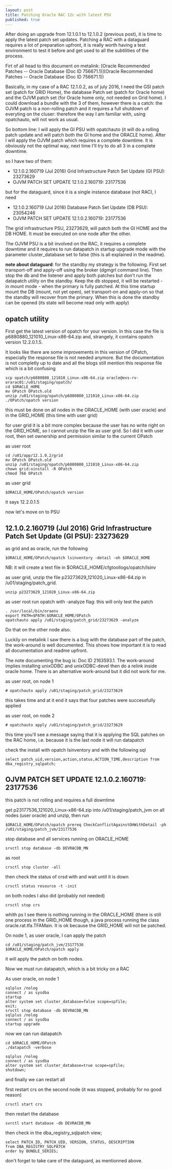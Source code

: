 ```yaml
---
layout: post
title: Patching Oracle RAC 12c with latest PSU
published: true
---
```


After doing an upgrade from 12.1.0.1 to 12.1.0.2 (previous post), it is time to apply the latest patch set updates. Patching a RAC with a dataguard requires a lot of preparation upfront, it is really worth having a test environment to test it before and get used to all the subtilities of the process.
<!--more-->

Firt of all head to this document on metalink: [Oracle Recommended Patches -- Oracle Database (Doc ID 756671.1)](Oracle Recommended Patches -- Oracle Database (Doc ID 756671.1))

Basically, in my case of a RAC 12.1.0.2, as of july 2016, I need the GSI patch set (patch for GRID Home), the database Patch set (patch for Oracle home) and the OJVM patch set (for Oracle home only, not needed on Grid home). I could download a bundle with the 3 of them, however there is a catch: the OJVM patch is a non-rolling patch and it requires a full shutdown of everyting on the cluser: therefore the way I am familiar with, using opatchauto, will not work as usual.

So bottom line: I will apply the GI PSU with opatchauto (it will do a rolling patch update and will patch both the GI home and the ORACLE home). After I will apply the OJVM patch which requires a complete downtime. It is obviously not the optimal way, next time I'll try to do all 3 in a complete downtime.

so I have two of them:

- 12.1.0.2.160719 (Jul 2016) Grid Infrastructure Patch Set Update (GI PSU): 23273629
- OJVM PATCH SET UPDATE 12.1.0.2.160719: 23177536

but for the dataguard, since it is a single instance database (not RAC), I need 
- 12.1.0.2.160719 (Jul 2016) Database Patch Set Update (DB PSU): 23054246
- OJVM PATCH SET UPDATE 12.1.0.2.160719: 23177536

The grid infrastructure PSU, 23273629, will patch both the GI HOME and the DB HOME. It must be executed on one node after the other.

The OJVM PSU is a bit involved on the RAC, it requires a complete downtime and it requires to run datapatch in startup upgrade mode with the parameter cluster_database set to false (this is all explained in the readme).

**note about dataguard**: for the standby my strategy is the following. First set transport-off and apply-off using the broker (dgmgrl command line). Then stop the db and the listener and apply both patches but don't run the datapatch utility on the standby. Keep the db stopped, it will be restarted - in mount mode - when the primary is fully patched. At this time startup mount the DB (mount, not yet open), set transport-on and apply-on so that the standby will recover from the primary. When this is done the standby can be opened (its state will become read only with apply)


## opatch utility

First get the latest version of opatch for your version. In this case the file is p6880880_121010_Linux-x86-64.zip and, strangely, it contains opatch version 12.2.0.1.5. 

It looks like there are some improvements in this version of OPatch, especially the response file is not needed anymore. But the  documentation is not completly up to date and all the blogs still mention this response file which is a bit confusing

```
scp opatch/p6880880_121010_Linux-x86-64.zip oracle@evs-rv-orarac01:/u01/staging/opatch/
cd $ORACLE_HOME
mv OPatch OPatch.old
unzip /u01/staging/opatch/p6880880_121010_Linux-x86-64.zip
./OPatch/opatch version
```

this must be done on all nodes in the ORACLE_HOME (with user oracle) and in the GRID_HOME (this time with user grid)

for user grid it is a bit more complex because the user has no write right on the GRID_HOME, so I cannot unzip the file as user grid. So I did it with user root, then set ownership and permission similar to the current OPatch

as user root

```
cd /u01/app/12.1.0.2/grid
mv OPatch OPatch.old
unzip /u01/staging/opatch/p6880880_121010_Linux-x86-64.zip
chown grid:oinstall -R OPatch
chmod 766 OPatch
```

as user grid

```
$ORACLE_HOME/OPatch/opatch version
```
it says 12.2.0.1.5

now let's move on to PSU 

## 12.1.0.2.160719 (Jul 2016) Grid Infrastructure Patch Set Update (GI PSU): 23273629

as grid and as oracle, run the following

```
$ORACLE_HOME/OPatch/opatch lsinventory -detail -oh $ORACLE_HOME
```
NB: it will create a text file in $ORACLE_HOME/cfgtoollogs/opatch/lsinv

as user grid, unzip the file p23273629_121020_Linux-x86-64.zip in /u01/staging/patch_grid.

```
unzip p23273629_121020_Linux-x86-64.zip 
```

as user root run opatch with -analyze flag: this will only test the patch

```
. /usr/local/bin/oraenv
export PATH=$PATH:$ORACLE_HOME/OPatch
opatchauto apply /u01/staging/patch_grid/23273629 -analyze
```
Do that on the other node also.

Luckily on metalink I saw there is a bug with the database part of the patch, the work-around is well documented. This shows how important it is to read all documentation and readme upfront.

The note documenting the bug is: Doc ID 2163593.1. The work-around implies installing unixODBC and unixODBC-devel then do a relink inside oracle home. There is an alternative work-around but it did not work for me.

as user root, on node 1

```
# opatchauto apply /u01/staging/patch_grid/23273629
```
this takes time and at it end it says that four patches were successfully applied


as user root, on node 2

```
# opatchauto apply /u01/staging/patch_grid/23273629
```
this time you'll see a message saying that it is applying the SQL patches on the RAC home, i.e. because it is the last node it will run datapatch

check the install with opatch lsinventory and with the following sql

```
select patch_uid,version,action,status,ACTION_TIME,description from dba_registry_sqlpatch;
```

## OJVM PATCH SET UPDATE 12.1.0.2.160719: 23177536

this patch is not rolling and requires a full downtime

get p23177536_121020_Linux-x86-64.zip into /u01/staging/patch_jvm on all nodes (user oracle) and unzip, then run

```
$ORACLE_HOME/OPatch/opatch prereq CheckConflictAgainstOHWithDetail -ph /u01/staging/patch_jvm/23177536
```
stop database and all services running on ORACLE_HOME

```
srvctl stop database -db DEVRACDB_MN
```

as root

```
crsctl stop cluster -all
```

then check the status of crsd with and wait until it is down

```
crsctl status resource -t -init
```

on both nodes I also did (probably not needed)

```
crsctl stop crs
```

whith ps I see there is nothing running in the ORACLE_HOME (there is still one process in the GRID_HOME though, a java process running the class oracle.rat.tfa.TFAMain. It is ok because the GRID_HOME will not be patched.

On node 1, as user oracle, I can apply the patch

```
cd /u01/staging/patch_jvm/23177536
$ORACLE_HOME/OPatch/opatch apply
```

it will apply the patch on both nodes.

Now we must run datapatch, which is a bit tricky on a RAC

As user oracle, on node 1

```
sqlplus /nolog
connect / as sysdba
startup 
alter system set cluster_database=false scope=spfile;
exit;
srvctl stop database -db DEVRACDB_MN
sqlplus /nolog
connect / as sysdba
startup upgrade
```

now we can run datapatch
```
cd $ORACLE_HOME/OPatch
./datapatch -verbose
```

```
sqlplus /nolog
connect / as sysdba
alter system set cluster_database=true scope=spfile;
shutdown;
```

and finally we can restart all

first restart crs on the second node (it was stopped, probably for no good reason)

```
crsctl start crs
```

then restart the database

```
svrctl start database -db DEVRACDB_MN
```
then check in the dba_registry_sqlpatch view;

```
select PATCH_ID, PATCH_UID, VERSION, STATUS, DESCRIPTION
from DBA_REGISTRY_SQLPATCH
order by BUNDLE_SERIES;
```

don't forget to take care of the dataguard, as mentionned above.


